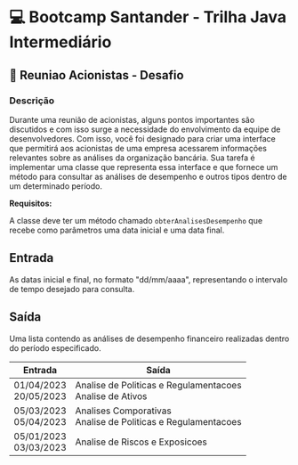 # 💻 Bootcamp Santander - Trilha Java Intermediário

## 📝 Reuniao Acionistas - Desafio


### Descrição

<p>Durante uma reunião de acionistas, alguns pontos importantes são discutidos e com isso surge a necessidade do envolvimento da equipe de desenvolvedores. Com isso, você foi designado para criar uma interface que permitirá aos acionistas de uma empresa acessarem informações relevantes sobre as análises da organização bancária. Sua tarefa é implementar uma classe que representa essa interface e que fornece um método para consultar as análises de desempenho e outros tipos dentro de um determinado período.</p>

<p><strong>Requisitos:</strong></p>

<p>A classe deve ter um método chamado <code>obterAnalisesDesempenho</code> que recebe como parâmetros uma data inicial e uma data final.</p>

<ol>
</ol>

<h2>Entrada</h2>

<p>As datas inicial e final, no formato "dd/mm/aaaa", representando o intervalo de tempo desejado para consulta.</p>

<h2>Saída</h2>

<p>Uma lista contendo as análises de desempenho financeiro realizadas dentro do período especificado.</p>

<table>
	<thead>
		<tr>
			<th>Entrada</th>
			<th>Saída</th>
		</tr>
	</thead>
	<tbody>
		<tr>
			<td>01/04/2023<br>
			20/05/2023</td>
			<td>Analise de Politicas e Regulamentacoes<br>
			Analise de Ativos</td>
		</tr>
		<tr>
			<td>05/03/2023<br>
			05/04/2023</td>
			<td>Analises Comporativas<br>
			Analise de Politicas e Regulamentacoes</td>
		</tr>
		<tr>
			<td>05/01/2023<br>
			03/03/2023</td>
			<td>Analise de Riscos e Exposicoes</td>
		</tr>
	</tbody>
</table>

<ol>
</ol> <br><br></div>